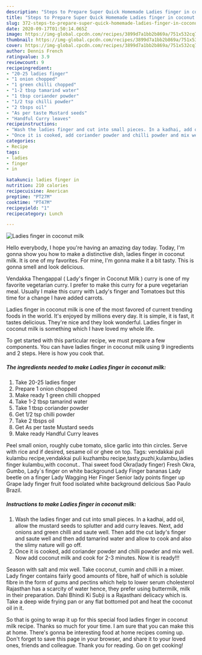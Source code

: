```yaml
---
description: "Steps to Prepare Super Quick Homemade Ladies finger in coconut milk"
title: "Steps to Prepare Super Quick Homemade Ladies finger in coconut milk"
slug: 372-steps-to-prepare-super-quick-homemade-ladies-finger-in-coconut-milk
date: 2020-09-17T01:50:14.065Z
image: https://img-global.cpcdn.com/recipes/3899d7a1bb2b869a/751x532cq70/ladies-finger-in-coconut-milk-recipe-main-photo.jpg
thumbnail: https://img-global.cpcdn.com/recipes/3899d7a1bb2b869a/751x532cq70/ladies-finger-in-coconut-milk-recipe-main-photo.jpg
cover: https://img-global.cpcdn.com/recipes/3899d7a1bb2b869a/751x532cq70/ladies-finger-in-coconut-milk-recipe-main-photo.jpg
author: Dennis French
ratingvalue: 3.9
reviewcount: 9
recipeingredient:
- "20-25 ladies finger"
- "1 onion chopped"
- "1 green chilli chopped"
- "1-2 tbsp tamarind water"
- "1 tbsp coriander powder"
- "1/2 tsp chilli powder"
- "2 tbsps oil"
- "As per taste Mustard seeds"
- "Handful Curry leaves"
recipeinstructions:
- "Wash the ladies finger and cut into small pieces. In a kadhai, add oil, allow the mustard seeds to splutter and add curry leaves. Next, add onions and green chilli and saute well. Then add the cut lady&#39;s finger and saute well and then add tamarind water and allow to cook and also the slimy nature will go off."
- "Once it is cooked, add coriander powder and chilli powder and mix well. Now add coconut milk and cook for 2-3 minutes. Now it is ready!!!"
categories:
- Recipe
tags:
- ladies
- finger
- in

katakunci: ladies finger in 
nutrition: 210 calories
recipecuisine: American
preptime: "PT27M"
cooktime: "PT47M"
recipeyield: "1"
recipecategory: Lunch

---
```



![Ladies finger in coconut milk](https://img-global.cpcdn.com/recipes/3899d7a1bb2b869a/751x532cq70/ladies-finger-in-coconut-milk-recipe-main-photo.jpg)

Hello everybody, I hope you're having an amazing day today. Today, I'm gonna show you how to make a distinctive dish, ladies finger in coconut milk. It is one of my favorites. For mine, I'm gonna make it a bit tasty. This is gonna smell and look delicious.

Vendakka Thengappal ( Lady&#39;s finger in Coconut Milk ) curry is one of my favorite vegetarian curry. I prefer to make this curry for a pure vegetarian meal. Usually I make this curry with Lady&#39;s finger and Tomatoes but this time for a change I have added carrots.

Ladies finger in coconut milk is one of the most favored of current trending foods in the world. It's enjoyed by millions every day. It is simple, it is fast, it tastes delicious. They're nice and they look wonderful. Ladies finger in coconut milk is something which I have loved my whole life.


To get started with this particular recipe, we must prepare a few components. You can have ladies finger in coconut milk using 9 ingredients and 2 steps. Here is how you cook that.

<!--inarticleads1-->

##### The ingredients needed to make Ladies finger in coconut milk:

1. Take 20-25 ladies finger
1. Prepare 1 onion chopped
1. Make ready 1 green chilli chopped
1. Take 1-2 tbsp tamarind water
1. Take 1 tbsp coriander powder
1. Get 1/2 tsp chilli powder
1. Take 2 tbsps oil
1. Get As per taste Mustard seeds
1. Make ready Handful Curry leaves


Peel small onion, roughly cube tomato, slice garlic into thin circles. Serve with rice and if desired, sesame oil or ghee on top. Tags: vendakkai puli kulambu recipe,vendakkai puli kuzhambu recipe,tasty,puzhi,kulambu,ladies finger kulambu,with coconut.. Thai sweet food Okra(lady finger) Fresh Okra, Gumbo, Lady`s finger on white background Lady Finger bananas Lady beetle on a finger Lady Wagging Her Finger Senior lady points finger up Grape lady finger fruit food isolated white background delicious Sao Paulo Brazil. 

<!--inarticleads2-->

##### Instructions to make Ladies finger in coconut milk:

1. Wash the ladies finger and cut into small pieces. In a kadhai, add oil, allow the mustard seeds to splutter and add curry leaves. Next, add onions and green chilli and saute well. Then add the cut lady&#39;s finger and saute well and then add tamarind water and allow to cook and also the slimy nature will go off.
1. Once it is cooked, add coriander powder and chilli powder and mix well. Now add coconut milk and cook for 2-3 minutes. Now it is ready!!!


Season with salt and mix well. Take coconut, cumin and chilli in a mixer. Lady finger contains fairly good amounts of fibre, half of which is soluble fibre in the form of gums and pectins which help to lower serum cholesterol Rajasthan has a scarcity of water hence, they prefer using buttermilk, milk in their preparation. Dahi Bhindi Ki Subji is a Rajasthani delicacy which is. Take a deep wide frying pan or any flat bottomed pot and heat the coconut oil in it. 

So that is going to wrap it up for this special food ladies finger in coconut milk recipe. Thanks so much for your time. I am sure that you can make this at home. There's gonna be interesting food at home recipes coming up. Don't forget to save this page in your browser, and share it to your loved ones, friends and colleague. Thank you for reading. Go on get cooking!

